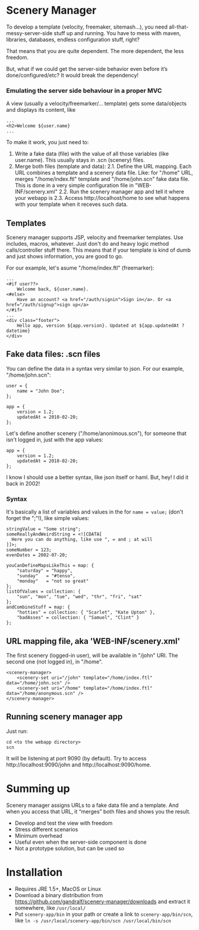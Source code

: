 Scenery Manager
===============

To develop a template (velocity, freemaker, sitemash...), you need all-that-messy-server-side stuff up and running. You have to mess with maven, libraries, databases, endless configuration stuff, right?

That means that you are quite dependent. The more dependent, the less freedom.

But, what if we could get the server-side behavior even before it’s done/configured/etc? It would break the dependency!

### Emulating the server side behaviour in a proper MVC

A view (usually a velocity/freemarker/... template) gets some data/objects and displays its content, like

    ...
    <h2>Welcome ${user.name}
    ...

To make it work, you just need to:

1. Write a fake data (file) with the value of all those variables (like user.name). This usually stays in .scn (scenery) files.
2. Merge both files (template and data):
2.1. Define the URL mapping. Each URL combines a template and a scenery data file. Like: for "/home" URL, merges "/home/index.ftl" template and "/home/john.scn" fake data file. This is done in a very simple configuration file in "WEB-INF/scenery.xml"
2.2. Run the scenery manager app and tell it where your webapp is
2.3. Access http://localhost/home to see what happens with your template when it receves such data.

Templates
---------

Scenery manager supports JSP, velocity and freemarker templates. Use includes, macros, whatever.
Just don't do and heavy logic method calls/controller stuff there.
This means that if your template is kind of dumb and just shows information, you are good to go.

For our example, let's asume "/home/index.ftl" (freemarker):

    ...
    <#if user??>
        Welcome back, ${user.name}.
    <#else>
        Have an account? <a href="/auth/signin">Sign in</a>. Or <a href="/auth/signup">sign up</a>
    </#if>
    ...
    <div class="footer">
        Hello app, version ${app.version}. Updated at ${app.updatedAt ?datetime}
    </div>


Fake data files: .scn files
---------------------------

You can define the data in a syntax very similar to json. For our example, "/home/john.scn":

    user = {
        name = "John Doe";
    };
    
    app = {
        version = 1.2;
        updatedAt = 2010-02-20;
    };
    
Let's define another scenery ("/home/anonimous.scn"), for someone that isn't logged in, just with the app values:

    app = {
        version = 1.2;
        updatedAt = 2010-02-20;
    };

I know I should use a better syntax, like json itself or haml. But, hey! I did it back in 2002!

### Syntax
It's basically a list of variables and values in the for `name = value;` (don't forget the ";"!), like simple values:

    stringValue = "Some string";
    someReallyAndWeirdString = <![CDATA[
      Here you can do anything, like use ", = and ; at will
    ]]>;
    someNumber = 123;
    evenDates = 2002-07-20;
    
    youCanDefineMapsLikeThis = map: {
        "saturday" = "happy", 
        "sunday"   = "#tenso", 
        "monday"   = "not so great"
    };
    listOfValues = collection: {
        "sun", "mon", "tue", "wed", "thr", "fri", "sat"
    };
    andCombineStuff = map: {
        "hotties" = collection: { "Scarlet", "Kate Upton" },
        "badAsses" = collection: { "Samuel", "Clint" }
    };

URL mapping file, aka 'WEB-INF/scenery.xml'
-------------------------------------------
The first scenery (logged-in user), will be available in "/john" URI. The second one (not logged in), in "/home".

    <scenery-manager>
        <scenery-set uri="/john" template="/home/index.ftl" data="/home/john.scn" />
        <scenery-set uri="/home" template="/home/index.ftl" data="/home/anonymous.scn" />
    </scenery-manager>

Running scenery manager app
---------------------------

Just run:

    cd <to the webapp directory>
    scn

It will be listening at port 9090 (by default). Try to access http://localhost:9090/john and http://localhost:9090/home.

Summing up
==========

Scenery manager assigns URLs to a fake data file and a template. And when you access that URL, it “merges” both files and shows you the result.

- Develop and test the view with freedom
- Stress different scenarios
- Minimum overhead
- Useful even when the server-side component is done
- Not a prototype solution, but can be used so

Installation
============

* Requires JRE 1.5+, MacOS or Linux
* Download a binary distribution from https://github.com/gandralf/scenery-manager/downloads and extract it somewhere, like `/usr/local/`
* Put `scenery-app/bin` in your path or create a link to `scenery-app/bin/scn`, like `ln -s /usr/local/scenery-app/bin/scn /usr/local/bin/scn`
